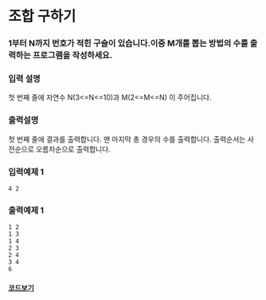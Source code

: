 # 조합 구하기

### 1부터 N까지 번호가 적힌 구슬이 있습니다.이중 M개를 뽑는 방법의 수를 출력하는 프로그램을 작성하세요.

### 입력 설명

첫 번째 줄에 자연수 N(3<=N<=10)과 M(2<=M<=N) 이 주어집니다.

### 출력설명

첫 번째 줄에 결과를 출력합니다. 맨 마지막 총 경우의 수를 출력합니다. 출력순서는 사전순으로 오름차순으로 출력합니다.

### 입력예제 1

```
4 2
```

### 출력예제 1

```
1 2
1 3
1 4
2 3
2 4
3 4
6
```

#### [코드보기](./solution.js)
